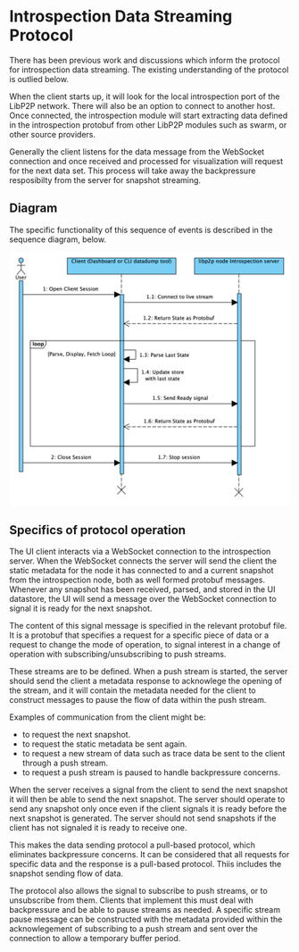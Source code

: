 # Introspection Data Streaming Protocol

There has been previous work and discussions which inform the protocol for introspection data streaming. The existing understanding of the protocol is outlied below.

When the client starts up, it will look for the local introspection port of the LibP2P network. There will also be an option to connect to another host.  Once connected, the introspection module will start extracting data defined in the introspection protobuf from other LibP2P modules such as swarm, or other source providers.

Generally the client listens for the data message from the WebSocket connection and once received and processed for visualization will request for the next data set. This process will take away the backpressure resposibilty from the server for snapshot streaming.

## Diagram

The specific functionality of this sequence of events is described in the sequence diagram, below.

![Sequence diagram of protocol](./images/introspection-sequence-diagram.png "Sequence diagram")

## Specifics of protocol operation

The UI client interacts via a WebSocket connection to the introspection server. When the WebSocket connects the server will send the client the static metadata for the node it has connected to and a current snapshot from the introspection node, both as well formed protobuf messages. Whenever any snapshot has been received, parsed, and stored in the UI datastore, the UI will send a message over the WebSocket connection to signal it is ready for the next snapshot.

The content of this signal message is specified in the relevant protobuf file. It is a protobuf that specifies a request for a specific piece of data or a request to change the mode of operation, to signal interest in a change of operation with subscribing/unsubscribing to push streams. 

These streams are to be defined. When a push stream is started, the server should send the client a metadata response to acknowlege the opening of the stream, and it will contain the metadata needed for the client to construct messages to pause the flow of data within the push stream.

Examples of communication from the client might be:

- to request the next snapshot.
- to request the static metadata be sent again.
- to request a new stream of data such as trace data be sent to the client through a push stream.
- to request a push stream is paused to handle backpressure concerns.

When the server receives a signal from the client to send the next snapshot it will then be able to send the next snapshot. The server should operate to send any snapshot only once even if the client signals it is ready before the next snapshot is generated. The server should not send snapshots if the client has not signaled it is ready to receive one.

This makes the data sending protocol a pull-based protocol, which eliminates backpressure concerns. It can be considered that all requests for specific data and the response is a pull-based protocol. Thiis includes the snapshot sending flow of data.

The protocol also allows the signal to subscribe to push streams, or to unsubscribe from them. Clients that implement this must deal with backpressure and be able to pause streams as needed. A specific stream pause message can be constructed with the metadata provided within the acknowlegement of subscribing to a push stream and sent over the connection to allow a temporary buffer period.
